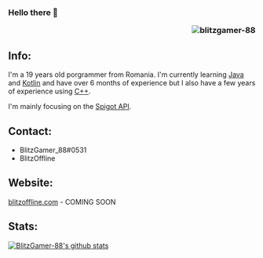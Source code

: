 ### Hello there 👋 <p align="right"> <img src="https://komarev.com/ghpvc/?username=blitzgamer-88" alt="blitzgamer-88"/> </p>

## Info:
I'm a 19 years old porgrammer from Romania.
I'm currently learning [Java](https://www.java.com) and [Kotlin](https://kotlinlang.org) and have over 6 months of experience but I also have a few years of experience using [C++](https://www.cplusplus.com).

I'm mainly focusing on the [Spigot API](https://hub.spigotmc.org/javadocs/bukkit/).

## Contact:
-  BlitzGamer_88#0531
-  BlitzOffline

## Website:
[blitzoffline.com](https://blitzoffline.com) - COMING SOON

## Stats:
[![BlitzGamer-88's github stats](https://github-readme-stats.vercel.app/api?username=BlitzGamer-88&count_private=true&show_icons=true&theme=radical)](https://github.com/anuraghazra/github-readme-stats)
